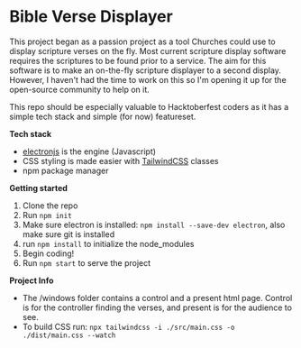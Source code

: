 # Bible Verse Displayer

This project began as a passion project as a tool Churches could use to display scripture verses on the fly.  Most current scripture display software requires the scriptures to be found prior to a service.  The aim for this software is to make an on-the-fly scripture displayer to a second display.  However, I haven't had the time to work on this so I'm opening it up for the open-source community to help on it.  

This repo should be especially valuable to Hacktoberfest coders as it has a simple tech stack and simple (for now) featureset.

**Tech stack**
- [electronjs](https://www.electronjs.org/) is the engine (Javascript)
- CSS styling is made easier with [TailwindCSS](https://tailwindcss.com/docs/installation) classes
- npm package manager


**Getting started**
1. Clone the repo
2. Run ```npm init```
3. Make sure electron is installed: ```npm install --save-dev electron```, also make sure git is installed
4. run ```npm install``` to initialize the node_modules
5. Begin coding!
6. Run ```npm start``` to serve the project

**Project Info**
- The /windows folder contains a control and a present html page.  Control is for the controller finding the verses, and present is for the audience to see.
- To build CSS run: ```npx tailwindcss -i ./src/main.css -o ./dist/main.css --watch```
